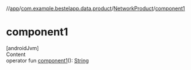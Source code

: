 //[app](../../index.md)/[com.example.bestelapp.data.product](../index.md)/[NetworkProduct](index.md)/[component1](component1.md)



# component1  
[androidJvm]  
Content  
operator fun [component1](component1.md)(): [String](https://kotlinlang.org/api/latest/jvm/stdlib/kotlin/-string/index.html)  



